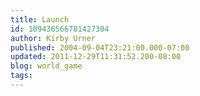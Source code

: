 ```yaml
---
title: Launch
id: 109436566781427304
author: Kirby Urner
published: 2004-09-04T23:21:00.000-07:00
updated: 2011-12-29T11:31:52.200-08:00
blog: world_game
tags: 
---
```


